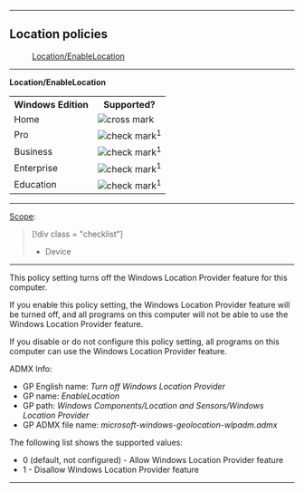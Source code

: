 <hr/>

<!--Policies-->
## Location policies  

<dl>
  <dd>
    <a href="#location-enablelocation">Location/EnableLocation</a>
  </dd>
</dl>


<hr/>

<!--Policy-->
<a href="" id="location-enablelocation"></a>**Location/EnableLocation**  

<!--SupportedSKUs-->
<table>
<tr>
    <th>Windows Edition</th>
    <th>Supported?</th>
</tr>
<tr>
    <td>Home</td>
    <td><img src="images/crossmark.png" alt="cross mark" /></td>
</tr>
<tr>
    <td>Pro</td>
    <td><img src="images/checkmark.png" alt="check mark" /><sup>1</sup></td>
</tr>
<tr>
    <td>Business</td>
    <td><img src="images/checkmark.png" alt="check mark" /><sup>1</sup></td>
</tr>
<tr>
    <td>Enterprise</td>
    <td><img src="images/checkmark.png" alt="check mark" /><sup>1</sup></td>
</tr>
<tr>
    <td>Education</td>
    <td><img src="images/checkmark.png" alt="check mark" /><sup>1</sup></td>
</tr>
</table>

<!--/SupportedSKUs-->
<hr/>

<!--Scope-->
[Scope](./policy-configuration-service-provider.md#policy-scope):

> [!div class = "checklist"]
> * Device

<hr/>

<!--/Scope-->
<!--Description-->
This policy setting turns off the Windows Location Provider feature for this computer.

If you enable this policy setting, the Windows Location Provider feature will be turned off, and all programs on this computer will not be able to use the Windows Location Provider feature.

If you disable or do not configure this policy setting, all programs on this computer can use the Windows Location Provider feature.

<!--/Description-->
<!--ADMXMapped-->
ADMX Info:  
-   GP English name: *Turn off Windows Location Provider*
-   GP name: *EnableLocation*
-   GP path: *Windows Components/Location and Sensors/Windows Location Provider*
-   GP ADMX file name: *microsoft-windows-geolocation-wlpadm.admx*

<!--/ADMXMapped-->
<!--SupportedValues-->
The following list shows the supported values:

-   0 (default, not configured) - Allow Windows Location Provider feature
-   1 - Disallow Windows Location Provider feature

<!--/SupportedValues-->
<!--/Policy-->
<hr/>

<!--/Policies-->